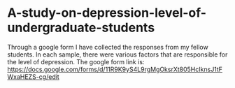 # A-study-on-depression-level-of-undergraduate-students
Through a google form I have collected the responses from my fellow students. In each sample, there were various factors that are responsible for the level of depression.
The google form link is: https://docs.google.com/forms/d/11R9K9yS4L9rgMgOksrXt805HcIknsJ1tFWxaHEZS-cg/edit
